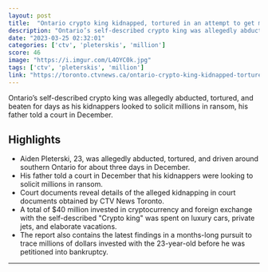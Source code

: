 ```yaml
---
layout: post
title:  "Ontario crypto king kidnapped, tortured in an attempt to get millions in ransom, documents say"
description: "Ontario’s self-described crypto king was allegedly abducted, tortured, and beaten for days as his kidnappers looked to solicit millions in ransom, his father told a court in December."
date: "2023-03-25 02:32:01"
categories: ['ctv', 'pleterskis', 'million']
score: 46
image: "https://i.imgur.com/L4OYC0k.jpg"
tags: ['ctv', 'pleterskis', 'million']
link: "https://toronto.ctvnews.ca/ontario-crypto-king-kidnapped-tortured-in-an-attempt-to-get-millions-in-ransom-documents-say-1.6325928"
---
```


Ontario’s self-described crypto king was allegedly abducted, tortured, and beaten for days as his kidnappers looked to solicit millions in ransom, his father told a court in December.

## Highlights

- Aiden Pleterski, 23, was allegedly abducted, tortured, and driven around southern Ontario for about three days in December.
- His father told a court in December that his kidnappers were looking to solicit millions in ransom.
- Court documents reveal details of the alleged kidnapping in court documents obtained by CTV News Toronto.
- A total of $40 million invested in cryptocurrency and foreign exchange with the self-described "Crypto king" was spent on luxury cars, private jets, and elaborate vacations.
- The report also contains the latest findings in a months-long pursuit to trace millions of dollars invested with the 23-year-old before he was petitioned into bankruptcy.

---
